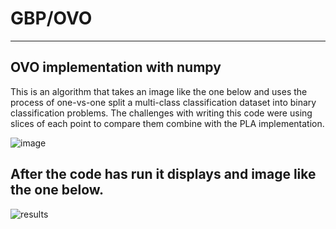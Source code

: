 # GBP/OVO
----------
## OVO implementation with numpy

This is an algorithm that takes an image like the one below and uses the process of one-vs-one split a multi-class classification dataset into binary classification problems. The challenges with writing this code were using slices of each point to compare them combine with the PLA implementation. 

![image](https://user-images.githubusercontent.com/65461919/193729616-5d026347-30f1-4bdc-8d2e-c69f1f80d483.png)


## After the code has run it displays and image like the one below.
 
![results](https://user-images.githubusercontent.com/65461919/193730497-d614fc51-405d-414e-8249-7e24a36ce300.png)
